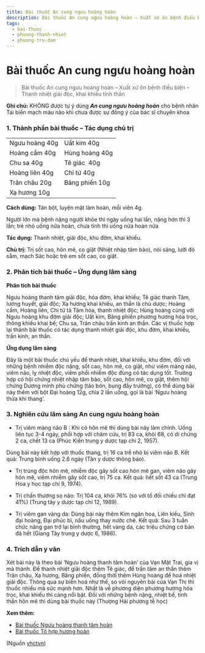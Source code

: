 ```yaml
---
title: Bài thuốc An cung ngưu hoàng hoàn
description: Bài thuốc An cung ngưu hoàng hoàn – Xuất xứ ôn bệnh điều biện – Thanh nhiệt giải độc, khai khiếu tỉnh thần
tags:
  - bai-thuoc
  - phuong-thanh-nhiet
  - phuong-tru-dam
---
```


# Bài thuốc An cung ngưu hoàng hoàn 

> Bài thuốc An cung ngưu hoàng hoàn – Xuất xứ ôn bệnh điều biện – Thanh nhiệt giải độc, khai khiếu tỉnh thần

**Ghi chú:** KHÔNG được tự ý dùng ***An cung ngưu hoàng hoàn*** cho bệnh nhân Tai biến mạch máu nào khi chưa được sự đồng ý của bác sĩ chuyên khoa

### 1. Thành phần bài thuốc – Tác dụng chủ trị

|  |  |
| --- | --- |
| Ngưu hoàng 40g | Uất kim 40g |
| Hoàng cầm 40g | Hùng hoàng 40g |
| Chu sa 40g | Tê giác  40g |
| Hoàng liên 40g | Chỉ tử 40g |
| Trân châu 20g | Băng phiến 10g |
| Xạ hương 10g |  |

**Cách dùng:** Tán bột, luyện mật làm hoàn, mỗi viên 4g.

Người lớn mà bệnh nặng người khỏe thì ngày uống hai lần, nặng hơn thì 3 lần; trẻ nhỏ uống nửa hoàn, chưa tỉnh thì uống nửa hoàn nữa

**Tác dụng:** Thanh nhiệt, giải độc, khu đờm, khai khiếu. 

**Chủ trị:** Trị sốt cao, hôn mê, co giật (Nhiệt nhập tâm bào), nói sảng, lưỡi đỏ sẫm, mạch Sác hoặc trẻ em sốt cao, co giật.

### 2. Phân tích bài thuốc – Ứng dụng lâm sàng

**Phân tích bài thuốc**

Ngưu hoàng thanh tâm giải độc, hóa đờm, khai khiếu; Tê giác thanh Tâm, lương huyết, giải độc; Xạ hương khai khiếu, an thần là chủ dược; Hoàng cầm, Hoàng liên, Chi tử tả Tâm hỏa, thanh nhiệt độc; Hùng hoàng cùng với Ngưu hoàng khu đờm giải độc; Uất kim, Băng phiến phương hương hóa trọc, thông khiếu khai bế; Chu sa, Trân châu trấn kinh an thần. Các vị thuốc hợp lại thành bài thuốc có tác dụng thanh nhiệt giải độc, khu đờm, khai khiếu, trấn kinh, an thần.

**Ứng dụng lâm sàng**

Đây là một bài thuốc chủ yếu để thanh nhiệt, khai khiếu, khu đờm, đối với những bệnh nhiễm độc nặng, sốt cao, hôn mê, co giật, như viêm màng não, viêm não, lỵ nhiệt độc, viêm phổi nhiễm độc đùng có tác dụng tốt. Trường hợp có hội chứng nhiệt nhập tâm bào, sốt cao, hôn mê, co giật, thêm hội chứng Dương minh phủ chứng (táo bón, bụng đầy trướng), có thể dùng bài này thêm với bột Đại hoàng 12g, chia 2 lần uống, gọi là bài ‘Ngưu hoàng thừa khí thang’.

### 3. Nghiên cứu lâm sàng An cung ngưu hoàng hoàn

+ Trị viêm màng não B : Khi có hôn mê thì dùng bài này làm chính. Uống liên tục 3-4 ngày, phối hợp với châm cứu, trị 83 ca, khỏi 68, có di chứng 2 ca, chết 13 ca (Phúc Kiến trung y dược tạp chí 2, 1957).

Dùng bài này kết hợp với thuốc thang, trị 16 ca trề nhỏ bị viêm não B. Kết quả: Trung bình uống 2.6 ngày (Tân y dược thông báo).

+ Trị trúng độc hôn mê, nhiễm độc gây sốt cao hôn mê gan, viêm não gây hôn mê, viêm nhiễm gây sốt cao, trị 75 ca. Kết quả: hết sốt 43 ca (Trung Hoa y học tạp chí 9, 1974).

+ Trị chấn thương sọ não: Trị 104 ca, khỏi 76% (so với tổ đối chiếu chỉ đạt 41%) (Trung tây y dược tạp chí 12, 1989).

+ Trị viêm gan vàng da: Dùng bài này thêm Kim ngân hoa, Liên kiều, Sinh đại hoàng, Đại phúc bì, nấu uống thay nước chè. Kết quả: Sau 3 tuần chức năng gan trở lại bình thường, hết vàng da, các triệu chứng cơ bản đã hết (Giang Tây trung y dược 6, 1986).

### 4. Trích dẫn y văn

Xét bài này là theo bài ‘Ngưu hoàng thanh tâm hoàn’ của Vạn Mật Trai, gia vị mà thành. Để thanh nhiệt giải độc thêm Tê giác, để trấn tâm an thần thêm Trân châu, Xạ hương, Băng phiến, đồng thời thêm Hùng hoàng để hoá nhiệt giải độc. Thông qua sự biến hoá như thế, so vói nguyên bài của Vạn Thị thì thuốc nhiều mà sức mạnh hơn. Nhất là về phương diện phương hương hóa trọc, khai khiếu thì càng nổi bật. Đối với những bệnh nặng, nhiệt bế, tính thẩn hôn mê thì dùng bài thuốc này (Thượng Hải phương tễ học)

**Xem thêm:**

* [Bài thuốc Ngưu hoàng thanh tâm hoàn](/yhctvn/bai-thuoc-nguu-hoang-thanh-tam-hoan/)
* [Bài thuốc Tô hợp hương hoàn](/yhctvn/bai-thuoc-to-hop-huong-hoan/)

(Nguồn <a href="https://yhctvn.com/bai-thuoc-an-cung-nguu-hoang-hoan/" target="_blank">yhctvn</a>)
